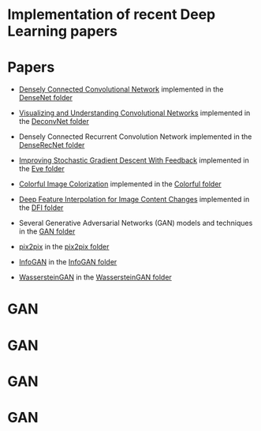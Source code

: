 # Implementation of recent Deep Learning papers

# Papers

- [Densely Connected Convolutional Network](http://arxiv.org/abs/1608.06993) implemented in the [DenseNet folder](https://github.com/tdeboissiere/DeepLearningImplementations/tree/master/DenseNet)

- [Visualizing and Understanding Convolutional Networks](https://arxiv.org/pdf/1311.2901v1) implemented in the [DeconvNet folder](https://github.com/tdeboissiere/DeepLearningImplementations/tree/master/DeconvNet)

- Densely Connected Recurrent Convolution Network implemented in the [DenseRecNet folder](https://github.com/tdeboissiere/DeepLearningImplementations/tree/master/DenseRecNet)

- [Improving Stochastic Gradient Descent With Feedback](https://arxiv.org/pdf/1611.01505v1.pdf) implemented in the [Eve folder](https://github.com/tdeboissiere/DeepLearningImplementations/tree/master/Eve)

- [Colorful Image Colorization](https://arxiv.org/abs/1603.08511) implemented in the [Colorful folder](https://github.com/tdeboissiere/DeepLearningImplementations/tree/master/Colorful)

- [Deep Feature Interpolation for Image Content Changes](https://arxiv.org/pdf/1611.05507v1.pdf) implemented in the [DFI folder](https://github.com/tdeboissiere/DeepLearningImplementations/tree/master/DFI)

- Several Generative Adversarial Networks (GAN) models and techniques in the [GAN folder](https://github.com/tdeboissiere/DeepLearningImplementations/tree/master/GAN)

- [pix2pix](https://arxiv.org/pdf/1611.07004v1.pdf) in the [pix2pix folder](https://github.com/tdeboissiere/DeepLearningImplementations/tree/master/pix2pix)

- [InfoGAN](https://arxiv.org/abs/1606.03657) in the [InfoGAN folder](https://github.com/tdeboissiere/DeepLearningImplementations/tree/master/InfoGAN)

- [WassersteinGAN](https://arxiv.org/abs/1701.07875) in the [WassersteinGAN folder](https://github.com/tdeboissiere/DeepLearningImplementations/tree/master/WassersteinGAN)
# GAN
# GAN
# GAN
# GAN

